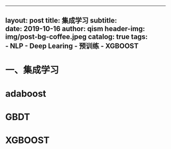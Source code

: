 ---
layout:     post
title:      集成学习
subtitle:   
date:       2019-10-16
author:     qism
header-img: img/post-bg-coffee.jpeg
catalog: true
tags:    
        - NLP
        - Deep Learing
        - 预训练
        - XGBOOST
-----------------------------------------------------------

# 一、集成学习

# adaboost

# GBDT

# XGBOOST































